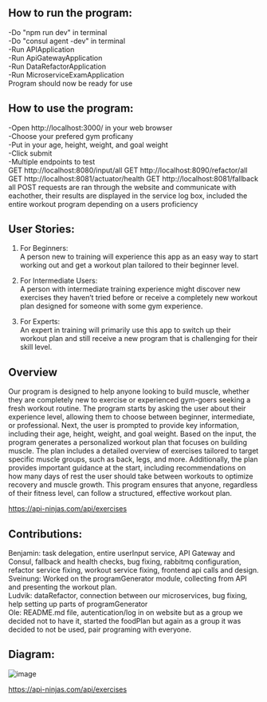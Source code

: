 ## How to run the program:</br>
-Do "npm run dev" in terminal</br>
-Do "consul agent -dev" in terminal</br>
-Run APIApplication</br>
-Run ApiGatewayApplication</br>
-Run DataRefactorApplication</br>
-Run MicroserviceExamApplication</br>
Program should now be ready for use</br>

## How to use the program:</br>
-Open http://localhost:3000/ in your web browser</br>
-Choose your prefered gym proficany</br>
-Put in your age, height, weight, and goal weight</br>
-Click submit</br>
-Multiple endpoints to test</br>
GET http://localhost:8080/input/all
GET http://localhost:8090/refactor/all
GET http://localhost:8081/actuator/health
GET http://localhost:8081/fallback
all POST requests are ran through the website and communicate with eachother, their results are displayed in the service log box, included the entire workout program depending on a users proficiency

## User Stories:
1. For Beginners:</br>
    A person new to training will experience this app as an easy way to start working out and get a workout plan tailored to their beginner level.</br>

2. For Intermediate Users:</br>
    A person with intermediate training experience might discover new exercises they haven’t tried before or receive a completely new workout plan designed for someone with some gym experience.</br>

3. For Experts:</br>
    An expert in training will primarily use this app to switch up their workout plan and still receive a new program that is challenging for their skill level.</br>

## Overview
Our program is designed to help anyone looking to build muscle, whether they are completely new to exercise or experienced gym-goers seeking a fresh workout routine.
The program starts by asking the user about their experience level, allowing them to choose between beginner, intermediate, or professional. Next, the user is prompted to provide key information, including their age, height, weight, and goal weight.
Based on the input, the program generates a personalized workout plan that focuses on building muscle. The plan includes a detailed overview of exercises tailored to target specific muscle groups, such as back, legs, and more.
Additionally, the plan provides important guidance at the start, including recommendations on how many days of rest the user should take between workouts to optimize recovery and muscle growth.
This program ensures that anyone, regardless of their fitness level, can follow a structured, effective workout plan.

https://api-ninjas.com/api/exercises

## Contributions:
Benjamin: task delegation, entire userInput service, API Gateway and Consul, fallback and health checks, bug fixing, rabbitmq configuration, refactor service fixing, workout service fixing, frontend api calls and design.
</br>
Sveinung: Worked on the programGenerator module, collecting from API and presenting the workout plan.
</br>
Ludvik: dataRefactor, connection between our microservices, bug fixing, help setting up parts of programGenerator 
</br>
Ole: README.md file, autentication/log in on website but as a group we decided not to have it, started the foodPlan but again as a group it was decided to not be used, pair programing with everyone.

## Diagram:
![image](https://github.com/user-attachments/assets/aeee1f68-9909-4a6d-b50a-7834988c8668)

https://api-ninjas.com/api/exercises
